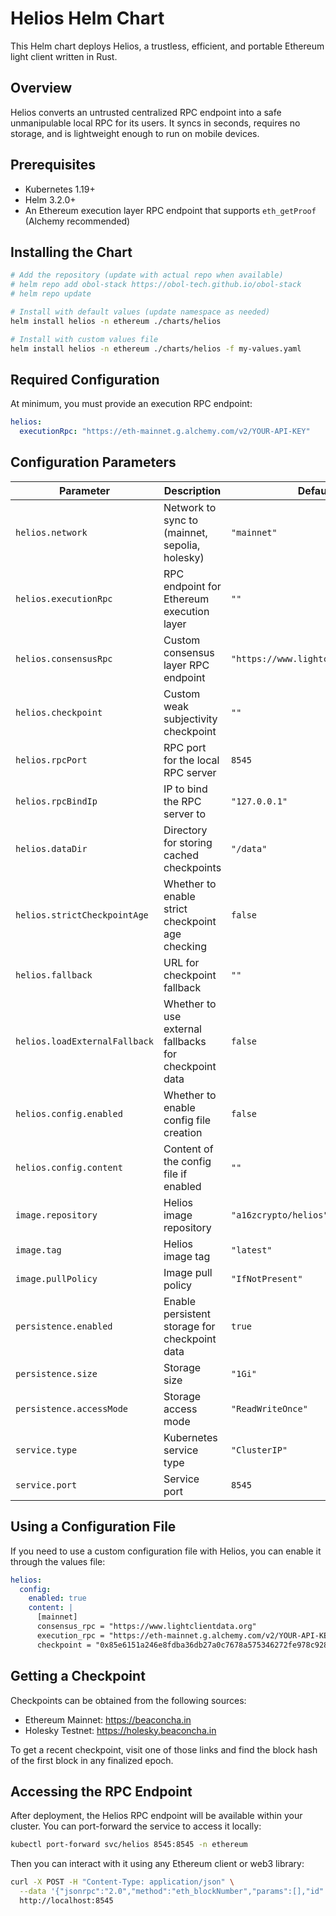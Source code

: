 # Helios Helm Chart

This Helm chart deploys Helios, a trustless, efficient, and portable Ethereum light client written in Rust.

## Overview

Helios converts an untrusted centralized RPC endpoint into a safe unmanipulable local RPC for its users. It syncs in seconds, requires no storage, and is lightweight enough to run on mobile devices.

## Prerequisites

- Kubernetes 1.19+
- Helm 3.2.0+
- An Ethereum execution layer RPC endpoint that supports `eth_getProof` (Alchemy recommended)

## Installing the Chart

```bash
# Add the repository (update with actual repo when available)
# helm repo add obol-stack https://obol-tech.github.io/obol-stack
# helm repo update

# Install with default values (update namespace as needed)
helm install helios -n ethereum ./charts/helios

# Install with custom values file
helm install helios -n ethereum ./charts/helios -f my-values.yaml
```

## Required Configuration

At minimum, you must provide an execution RPC endpoint:

```yaml
helios:
  executionRpc: "https://eth-mainnet.g.alchemy.com/v2/YOUR-API-KEY"
```

## Configuration Parameters

| Parameter | Description | Default |
|-----------|-------------|---------|
| `helios.network` | Network to sync to (mainnet, sepolia, holesky) | `"mainnet"` |
| `helios.executionRpc` | RPC endpoint for Ethereum execution layer | `""` |
| `helios.consensusRpc` | Custom consensus layer RPC endpoint | `"https://www.lightclientdata.org"` |
| `helios.checkpoint` | Custom weak subjectivity checkpoint | `""` |
| `helios.rpcPort` | RPC port for the local RPC server | `8545` |
| `helios.rpcBindIp` | IP to bind the RPC server to | `"127.0.0.1"` |
| `helios.dataDir` | Directory for storing cached checkpoints | `"/data"` |
| `helios.strictCheckpointAge` | Whether to enable strict checkpoint age checking | `false` |
| `helios.fallback` | URL for checkpoint fallback | `""` |
| `helios.loadExternalFallback` | Whether to use external fallbacks for checkpoint data | `false` |
| `helios.config.enabled` | Whether to enable config file creation | `false` |
| `helios.config.content` | Content of the config file if enabled | `""` |
| `image.repository` | Helios image repository | `"a16zcrypto/helios"` |
| `image.tag` | Helios image tag | `"latest"` |
| `image.pullPolicy` | Image pull policy | `"IfNotPresent"` |
| `persistence.enabled` | Enable persistent storage for checkpoint data | `true` |
| `persistence.size` | Storage size | `"1Gi"` |
| `persistence.accessMode` | Storage access mode | `"ReadWriteOnce"` |
| `service.type` | Kubernetes service type | `"ClusterIP"` |
| `service.port` | Service port | `8545` |

## Using a Configuration File

If you need to use a custom configuration file with Helios, you can enable it through the values file:

```yaml
helios:
  config:
    enabled: true
    content: |
      [mainnet]
      consensus_rpc = "https://www.lightclientdata.org"
      execution_rpc = "https://eth-mainnet.g.alchemy.com/v2/YOUR-API-KEY"
      checkpoint = "0x85e6151a246e8fdba36db27a0c7678a575346272fe978c9281e13a8b26cdfa68"
```

## Getting a Checkpoint

Checkpoints can be obtained from the following sources:
- Ethereum Mainnet: https://beaconcha.in
- Holesky Testnet: https://holesky.beaconcha.in

To get a recent checkpoint, visit one of those links and find the block hash of the first block in any finalized epoch.

## Accessing the RPC Endpoint

After deployment, the Helios RPC endpoint will be available within your cluster. You can port-forward the service to access it locally:

```bash
kubectl port-forward svc/helios 8545:8545 -n ethereum
```

Then you can interact with it using any Ethereum client or web3 library:

```bash
curl -X POST -H "Content-Type: application/json" \
  --data '{"jsonrpc":"2.0","method":"eth_blockNumber","params":[],"id":1}' \
  http://localhost:8545
```
